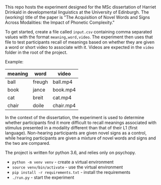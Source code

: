 This repo hosts the experiment designed for the MSc dissertation of
Harriet Drinkald in developmental linguistics at the University of
Edinburgh. The (working) title of the paper is "The Acquisition of Novel
Words and Signs Across Modalities: the Impact of Phonetic Complexity."

To get started, create a file called `input.csv` containing comma
separated values with the format `meaning,word,video`. The
experiment then uses that file to test participants recall of meanings
based on whether they are given a word or short video to associate with
it. Videos are expected in the `video` folder in the root of the project.

Example:

meaning | word   | video
------- | ------ | ---------
ball    | freugh | ball.mp4
book    | jance  | book.mp4
cat     | breit  | cat.mp4
chair   | doile  | chair.mp4

In the context of the dissertation, the experiment is used to determine
whether participants find it more difficult to recall
meanings associated with stimulus presented in a modality different than
that of their L1 (first language). Non-hearing participants are given
novel signs as a control, while hearing participants are given a
mixture of novel words and signs and the two are compared.

The project is written for python 3.6, and relies only on psychopy.

- `python -m venv venv` - create a virtual environment
- `source venv/bin/activate` - use the virtual environment
- `pip install -r requirements.txt` - install the requirements
- `./run.py` - start the experiment